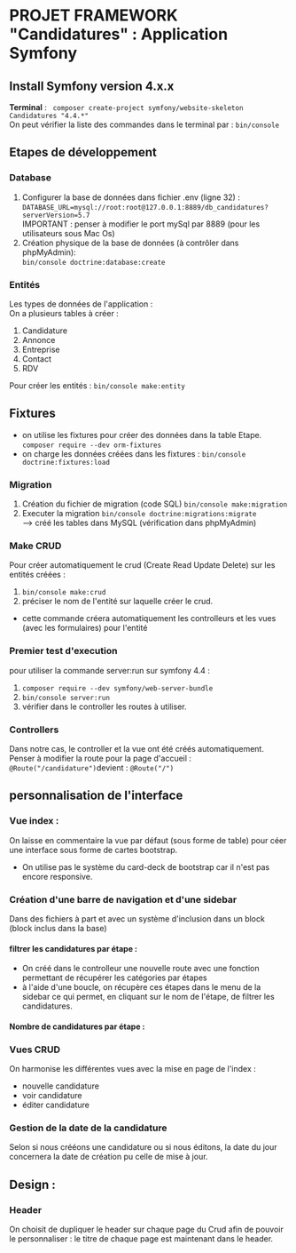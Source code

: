 # PROJET FRAMEWORK "Candidatures" : Application Symfony
## Install Symfony version 4.x.x
__Terminal__ : ``` composer create-project symfony/website-skeleton Candidatures "4.4.*"```  
On peut vérifier la liste des commandes dans le terminal par : ```bin/console```
## Etapes de développement

### Database
1. Configurer la base de données dans fichier .env (ligne 32) :  
```DATABASE_URL=mysql://root:root@127.0.0.1:8889/db_candidatures?serverVersion=5.7```  
IMPORTANT : penser à modifier le port mySql par 8889 (pour les utilisateurs sous Mac Os)
2. Création physique de la base de données (à contrôler dans phpMyAdmin):  
```bin/console doctrine:database:create```  

### Entités
Les types de données de l'application :  
    On a plusieurs tables à créer :  
1. Candidature
2. Annonce
3. Entreprise
4. Contact
5. RDV 

Pour créer les entités : ```bin/console make:entity``` 

## Fixtures
- on utilise les fixtures pour créer des données dans la table Etape.
```composer require --dev orm-fixtures```
- on charge les données créées dans les fixtures : ```bin/console doctrine:fixtures:load```


### Migration
1. Création du fichier de migration (code SQL) ```bin/console make:migration```
2. Executer la migration ```bin/console doctrine:migrations:migrate```  
--> créé les tables dans MySQL  (vérification dans phpMyAdmin)
### Make CRUD
Pour créer automatiquement le crud (Create Read Update Delete) sur les entités créées :
1. ```bin/console make:crud```
2. préciser le nom de l'entité sur laquelle créer le crud.
- cette commande créera automatiquement les controlleurs et les vues (avec les formulaires) pour l'entité

### Premier test d'execution
pour utiliser la commande server:run sur symfony 4.4 :   
1. ```composer require --dev symfony/web-server-bundle```  
2. ```bin/console server:run```  
3. vérifier dans le controller les routes à utiliser.

### Controllers
Dans notre cas, le controller et la vue ont été créés automatiquement.  
Penser à modifier la route pour la page d'accueil :   
```@Route("/candidature")```devient : ```@Route("/")```

## personnalisation de l'interface
### Vue index :
On laisse en commentaire la vue par défaut (sous forme de table) pour céer une interface sous forme de cartes bootstrap.
- On utilise pas le système du card-deck de bootstrap car il n'est pas encore responsive.
### Création d'une barre de navigation et d'une sidebar
 Dans des fichiers à part et avec un système d'inclusion dans un block (block inclus dans la base)
#### filtrer les candidatures par étape :
- On créé dans le controlleur une nouvelle route avec une fonction permettant de récupérer les catégories par étapes
- à l'aide d'une boucle, on récupère ces étapes dans le menu de la sidebar ce qui permet, en cliquant sur le nom de l'étape, de filtrer les candidatures.
#### Nombre de candidatures par étape :

### Vues CRUD
On harmonise les différentes vues avec la mise en page de l'index :
- nouvelle candidature
- voir candidature
- éditer candidature

### Gestion de la date de la candidature
Selon si nous crééons une candidature ou si nous éditons, la date du jour concernera la date de création pu celle de mise à jour.

## Design :
### Header
On choisit de dupliquer le header sur chaque page du Crud afin de pouvoir le personnaliser : le titre de chaque page est maintenant dans le header.
